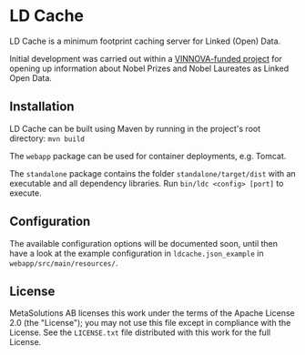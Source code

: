 # LD Cache

LD Cache is a minimum footprint caching server for Linked (Open) Data.

Initial development was carried out within a [VINNOVA-funded project](http://metasolutions.se/projects/vidareutveckling-av-lankade-oppna-data-for-nobelpris/) for opening up information about Nobel Prizes and Nobel Laureates as Linked Open Data.

## Installation

LD Cache can be built using Maven by running in the project's root directory: `mvn build`

The `webapp` package can be used for container deployments, e.g. Tomcat.

The `standalone` package contains the folder `standalone/target/dist` with an executable and all dependency libraries. Run `bin/ldc <config> [port]` to execute. 

## Configuration

The available configuration options will be documented soon, until then have a look at the example configuration in `ldcache.json_example` in `webapp/src/main/resources/`.

## License

MetaSolutions AB licenses this work under the terms of the Apache License 2.0 (the "License"); you may not use this file except in compliance with the License. See the `LICENSE.txt` file distributed with this work for the full License.